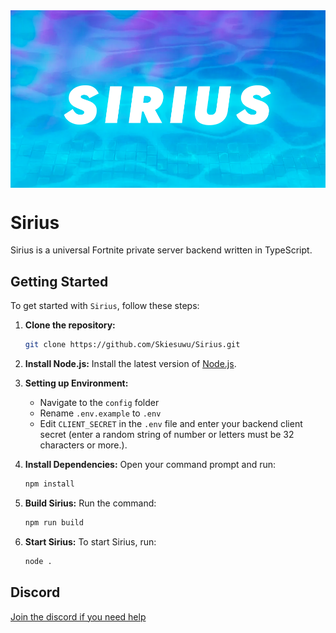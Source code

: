 <div style="text-align:center;">
  <img src="assets/SiriusBanner.png" alt="Sirius Banner" style="display:block; margin:auto;">
</div>
  
</div>

# Sirius

Sirius is a universal Fortnite private server backend written in TypeScript.

## Getting Started

To get started with `Sirius`, follow these steps:

1. **Clone the repository:**

   ```bash
   git clone https://github.com/Skiesuwu/Sirius.git
   ```

2. **Install Node.js:**
   Install the latest version of [Node.js](https://nodejs.org/).

3. **Setting up Environment:**

   - Navigate to the `config` folder
   - Rename `.env.example` to `.env`
   - Edit `CLIENT_SECRET` in the `.env` file and enter your backend client secret (enter a random string of number or letters must be 32 characters or more.).

4. **Install Dependencies:**
   Open your command prompt and run:

   ```bash
   npm install
   ```

5. **Build Sirius:**
   Run the command:

   ```bash
   npm run build
   ```

6. **Start Sirius:**
   To start Sirius, run:
   ```bash
   node .
   ```
   
## Discord
[Join the discord if you need help](https://discord.gg/Y3YRVMDxEb)
